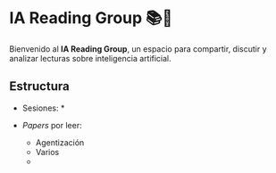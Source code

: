 # IA Reading Group 📚🤖  

Bienvenido al **IA Reading Group**, un espacio para compartir, discutir y analizar lecturas sobre inteligencia artificial.  


## Estructura

* Sesiones:
  * 
  
* *Papers* por leer:
  * Agentización 
  * Varios []()
  * 

<!---## 📌 Objetivo  
## 🚀 ¿Cómo participar?  
1. Revisa la lista de lecturas disponibles.  
2. Propón nuevos artículos o libros para discutir.  
3. Comparte resúmenes, reflexiones o dudas en la sección correspondiente.  
4. Únete a las discusiones y enriquece el conocimiento colectivo.  

## 📧 Contacto  
-->
